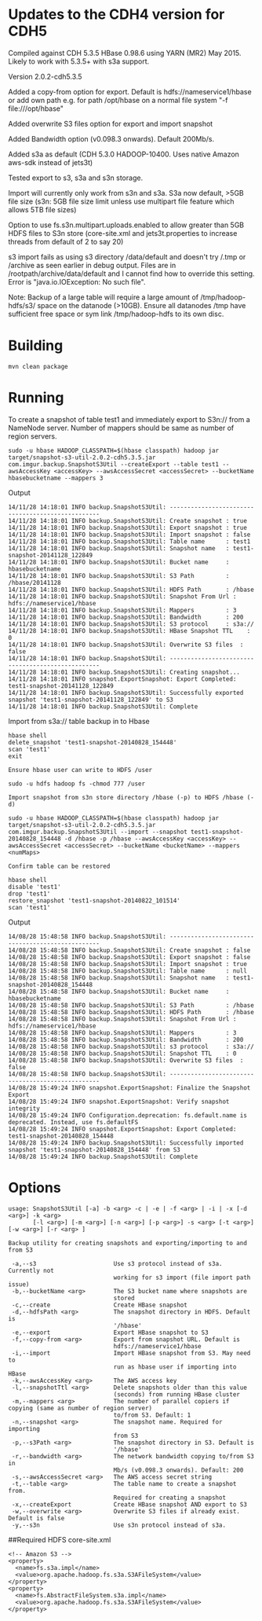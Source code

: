 # Updates to the CDH4 version for CDH5

Compiled against CDH 5.3.5 HBase 0.98.6 using YARN (MR2) May 2015. Likely to work with 5.3.5+ with s3a support.

Version 2.0.2-cdh5.3.5

Added a copy-from option for export. 
Default is hdfs://nameservice1/hbase or add own path e.g. for path /opt/hbase on a normal file system "-f file:///opt/hbase"

Added overwrite S3 files option for export and import snapshot

Added Bandwidth option (v0.098.3 onwards). Default 200Mb/s.

Added s3a as default (CDH 5.3.0 HADOOP-10400. Uses native Amazon aws-sdk instead of jets3t)

Tested export to s3, s3a and s3n storage.

Import will currently only work from s3n and s3a.  S3a now default, >5GB file size 
(s3n: 5GB file size limit unless use multipart file feature which allows 5TB file sizes)

Option to use fs.s3n.multipart.uploads.enabled to allow greater than 5GB HDFS files to S3n store 
(core-site.xml and jets3t.properties to increase threads from default of 2 to say 20)

s3 import fails as using s3 directory /data/default and doesn't try /.tmp or /archive as seen earlier in debug output. 
Files are in /rootpath/archive/data/default and I cannot find how to override this setting. 
Error is "java.io.IOException: No such file".

Note: Backup of a large table will require a large amount of /tmp/hadoop-hdfs/s3/ space on the datanode (>10GB). 
Ensure all datanodes /tmp have sufficient free space or sym link /tmp/hadoop-hdfs to its own disc.

# Building
```
mvn clean package
```

# Running

To create a snapshot of table test1 and immediately export to S3n:// from a NameNode server. Number of mappers should be same as number of region servers.

```
sudo -u hbase HADOOP_CLASSPATH=$(hbase classpath) hadoop jar target/snapshot-s3-util-2.0.2-cdh5.3.5.jar com.imgur.backup.SnapshotS3Util --createExport --table test1 --awsAccessKey <accessKey> --awsAccessSecret <accessSecret> --bucketName hbasebucketname --mappers 3
```
Output
```
14/11/28 14:18:01 INFO backup.SnapshotS3Util: --------------------------------------------------
14/11/28 14:18:01 INFO backup.SnapshotS3Util: Create snapshot : true
14/11/28 14:18:01 INFO backup.SnapshotS3Util: Export snapshot : true
14/11/28 14:18:01 INFO backup.SnapshotS3Util: Import snapshot : false
14/11/28 14:18:01 INFO backup.SnapshotS3Util: Table name      : test1
14/11/28 14:18:01 INFO backup.SnapshotS3Util: Snapshot name   : test1-snapshot-20141128_122849
14/11/28 14:18:01 INFO backup.SnapshotS3Util: Bucket name     : hbasebucketname
14/11/28 14:18:01 INFO backup.SnapshotS3Util: S3 Path         : /hbase/20141128
14/11/28 14:18:01 INFO backup.SnapshotS3Util: HDFS Path       : /hbase
14/11/28 14:18:01 INFO backup.SnapshotS3Util: Snapshot From Url : hdfs://nameservice1/hbase
14/11/28 14:18:01 INFO backup.SnapshotS3Util: Mappers         : 3
14/11/28 14:18:01 INFO backup.SnapshotS3Util: Bandwidth       : 200
14/11/28 14:18:01 INFO backup.SnapshotS3Util: S3 protocol     : s3a://
14/11/28 14:18:01 INFO backup.SnapshotS3Util: HBase Snapshot TTL    : 0
14/11/28 14:18:01 INFO backup.SnapshotS3Util: Overwrite S3 files  : false
14/11/28 14:18:01 INFO backup.SnapshotS3Util: --------------------------------------------------
14/11/28 14:18:01 INFO backup.SnapshotS3Util: Creating snapshot...
14/11/28 14:18:01 INFO snapshot.ExportSnapshot: Export Completed: test1-snapshot-20141128_122849
14/11/28 14:18:01 INFO backup.SnapshotS3Util: Successfully exported snapshot 'test1-snapshot-20141128_122849' to S3
14/11/28 14:18:01 INFO backup.SnapshotS3Util: Complete

```
Import from s3a:// table backup in to Hbase

```
hbase shell
delete_snapshot 'test1-snapshot-20140828_154448'
scan 'test1'
exit

Ensure hbase user can write to HDFS /user

sudo -u hdfs hadoop fs -chmod 777 /user

Import snapshot from s3n store directory /hbase (-p) to HDFS /hbase (-d)

sudo -u hbase HADOOP_CLASSPATH=$(hbase classpath) hadoop jar target/snapshot-s3-util-2.0.2-cdh5.3.5.jar com.imgur.backup.SnapshotS3Util --import --snapshot test1-snapshot-20140828_154448 -d /hbase -p /hbase --awsAccessKey <accessKey> --awsAccessSecret <accessSecret> --bucketName <bucketName> --mappers <numMaps>

Confirm table can be restored

hbase shell
disable 'test1'
drop 'test1'
restore_snapshot 'test1-snapshot-20140822_101514'
scan 'test1' 
```

Output
```
14/08/28 15:48:58 INFO backup.SnapshotS3Util: --------------------------------------------------
14/08/28 15:48:58 INFO backup.SnapshotS3Util: Create snapshot : false
14/08/28 15:48:58 INFO backup.SnapshotS3Util: Export snapshot : false
14/08/28 15:48:58 INFO backup.SnapshotS3Util: Import snapshot : true
14/08/28 15:48:58 INFO backup.SnapshotS3Util: Table name      : null
14/08/28 15:48:58 INFO backup.SnapshotS3Util: Snapshot name   : test1-snapshot-20140828_154448
14/08/28 15:48:58 INFO backup.SnapshotS3Util: Bucket name     : hbasebucketname
14/08/28 15:48:58 INFO backup.SnapshotS3Util: S3 Path         : /hbase
14/08/28 15:48:58 INFO backup.SnapshotS3Util: HDFS Path       : /hbase
14/08/28 15:48:58 INFO backup.SnapshotS3Util: Snapshot From Url : hdfs://nameservice1/hbase
14/08/28 15:48:58 INFO backup.SnapshotS3Util: Mappers         : 3
14/08/28 15:48:58 INFO backup.SnapshotS3Util: Bandwidth       : 200
14/08/28 15:48:58 INFO backup.SnapshotS3Util: s3 protocol     : s3a://
14/08/28 15:48:58 INFO backup.SnapshotS3Util: Snapshot TTL    : 0
14/08/28 15:48:58 INFO backup.SnapshotS3Util: Overwrite S3 files  : false
14/08/28 15:48:58 INFO backup.SnapshotS3Util: --------------------------------------------------
14/08/28 15:49:24 INFO snapshot.ExportSnapshot: Finalize the Snapshot Export
14/08/28 15:49:24 INFO snapshot.ExportSnapshot: Verify snapshot integrity
14/08/28 15:49:24 INFO Configuration.deprecation: fs.default.name is deprecated. Instead, use fs.defaultFS
14/08/28 15:49:24 INFO snapshot.ExportSnapshot: Export Completed: test1-snapshot-20140828_154448
14/08/28 15:49:24 INFO backup.SnapshotS3Util: Successfully imported snapshot 'test1-snapshot-20140828_154448' from S3
14/08/28 15:49:24 INFO backup.SnapshotS3Util: Complete
```
# Options
```
usage: SnapshotS3Util [-a] -b <arg> -c | -e | -f <arg> | -i | -x [-d <arg>] -k <arg>
       [-l <arg>] [-m <arg>] [-n <arg>] [-p <arg>] -s <arg> [-t <arg>] [-w <arg>] [-r <arg> ]
       
Backup utility for creating snapshots and exporting/importing to and from S3

 -a,--s3                      Use s3 protocol instead of s3a. Currently not
                              working for s3 import (file import path issue)                           
 -b,--bucketName <arg>        The S3 bucket name where snapshots are
                              stored
 -c,--create                  Create HBase snapshot
 -d,--hdfsPath <arg>          The snapshot directory in HDFS. Default is
                              '/hbase'
 -e,--export                  Export HBase snapshot to S3
 -f,--copy-from <arg>         Export from snapshot URL. Default is 
                              hdfs://nameservice1/hbase
 -i,--import                  Import HBase snapshot from S3. May need to
                              run as hbase user if importing into HBase
 -k,--awsAccessKey <arg>      The AWS access key
 -l,--snapshotTtl <arg>       Delete snapshots older than this value
                              (seconds) from running HBase cluster
 -m,--mappers <arg>           The number of parallel copiers if copying (same as number of region server)
                              to/from S3. Default: 1
 -n,--snapshot <arg>          The snapshot name. Required for importing
                              from S3
 -p,--s3Path <arg>            The snapshot directory in S3. Default is
                              '/hbase'
 -r,--bandwidth <arg>         The network bandwidth copying to/from S3 in
                              Mb/s (v0.098.3 onwards). Default: 200
 -s,--awsAccessSecret <arg>   The AWS access secret string
 -t,--table <arg>             The table name to create a snapshot from.
                              Required for creating a snapshot
 -x,--createExport            Create HBase snapshot AND export to S3
 -w,--overwrite <arg>         Overwrite S3 files if already exist. Default is false
 -y,--s3n                     Use s3n protocol instead of s3a.

```

##Required HDFS core-site.xml 

```
<!-- Amazon S3 -->
<property>
  <name>fs.s3a.impl</name>
  <value>org.apache.hadoop.fs.s3a.S3AFileSystem</value>
</property>
<property>
  <name>fs.AbstractFileSystem.s3a.impl</name>
  <value>org.apache.hadoop.fs.s3a.S3AFileSystem</value>
</property>
```

